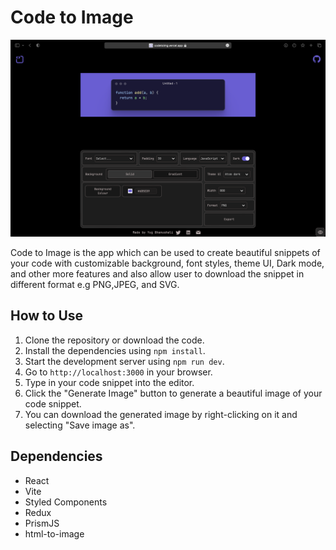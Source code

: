 # Code to Image

![code to image](./src/assets/codetoimage.png)

Code to Image is the app which can be used to create beautiful snippets of your code with customizable background, font styles, theme UI, Dark mode, and other more features and also allow user to download the snippet in different format e.g PNG,JPEG, and SVG.

## How to Use

1. Clone the repository or download the code.
2. Install the dependencies using `npm install`.
3. Start the development server using `npm run dev`.
4. Go to `http://localhost:3000` in your browser.
5. Type in your code snippet into the editor.
6. Click the "Generate Image" button to generate a beautiful image of your code snippet.
7. You can download the generated image by right-clicking on it and selecting "Save image as".

## Dependencies

- React
- Vite
- Styled Components
- Redux
- PrismJS
- html-to-image


